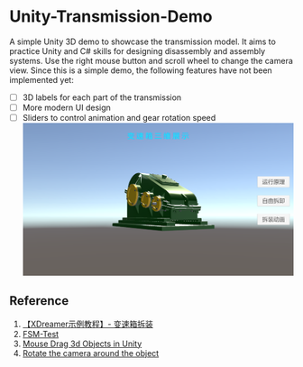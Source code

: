 # Unity-Transmission-Demo
A simple Unity 3D demo to showcase the transmission model.
It aims to practice Unity and C# skills for designing disassembly and assembly systems.
Use the right mouse button and scroll wheel to change the camera view.
Since this is a simple demo, the following features have not been implemented yet:
- [ ] 3D labels for each part of the transmission
- [ ] More modern UI design
- [ ] Sliders to control animation and gear rotation speed
![game_scene](Transmision-Demo.png)
## Reference
1. [【XDreamer示例教程】- 变速箱拆装](https://www.bilibili.com/video/BV1LJ411j7Cg)
2. [FSM-Test](https://github.com/USuperMe/FSM-Test)
3. [Mouse Drag 3d Objects in Unity](https://gist.github.com/seferciogluecce/132e136ed71834143100f14b9b86b9fa)
4. [Rotate the camera around the object](https://discussions.unity.com/t/rotate-the-camera-around-the-object/412472/28)

